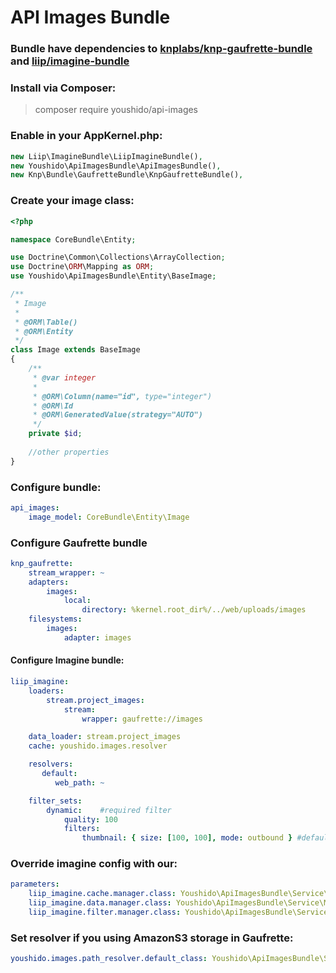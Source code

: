 # API Images Bundle

### Bundle have dependencies to [knplabs/knp-gaufrette-bundle](https://github.com/KnpLabs/KnpGaufretteBundle) and [liip/imagine-bundle](https://github.com/liip/LiipImagineBundle)

### Install via Composer:
> composer require youshido/api-images

### Enable in your AppKernel.php:

``` php
new Liip\ImagineBundle\LiipImagineBundle(),
new Youshido\ApiImagesBundle\ApiImagesBundle(),
new Knp\Bundle\GaufretteBundle\KnpGaufretteBundle(),
```

### Create your image class:
``` php
<?php

namespace CoreBundle\Entity;

use Doctrine\Common\Collections\ArrayCollection;
use Doctrine\ORM\Mapping as ORM;
use Youshido\ApiImagesBundle\Entity\BaseImage;

/**
 * Image
 *
 * @ORM\Table()
 * @ORM\Entity
 */
class Image extends BaseImage
{
    /**
     * @var integer
     *
     * @ORM\Column(name="id", type="integer")
     * @ORM\Id
     * @ORM\GeneratedValue(strategy="AUTO")
     */
    private $id;
    
    //other properties
}
```

### Configure bundle:
``` yaml
api_images:
    image_model: CoreBundle\Entity\Image
```

### Configure Gaufrette bundle
``` yaml
knp_gaufrette:
    stream_wrapper: ~
    adapters:
        images:
            local:
                directory: %kernel.root_dir%/../web/uploads/images
    filesystems:
        images:
            adapter: images

```

#### Configure Imagine bundle:
``` yaml
liip_imagine:
    loaders:
        stream.project_images:
            stream:
                wrapper: gaufrette://images

    data_loader: stream.project_images
    cache: youshido.images.resolver

    resolvers:
       default:
          web_path: ~

    filter_sets:
        dynamic:    #required filter
            quality: 100
            filters:
                thumbnail: { size: [100, 100], mode: outbound } #default size
```

### Override imagine config with our:
``` yaml
parameters:
    liip_imagine.cache.manager.class: Youshido\ApiImagesBundle\Service\Manager\CacheManager
    liip_imagine.data.manager.class: Youshido\ApiImagesBundle\Service\Manager\DataManager
    liip_imagine.filter.manager.class: Youshido\ApiImagesBundle\Service\Manager\FilterManager
```

### Set resolver if you using AmazonS3 storage in Gaufrette:
``` yaml
youshido.images.path_resolver.default_class: Youshido\ApiImagesBundle\Service\PathResolver\AmazonS3Resolver
```    
